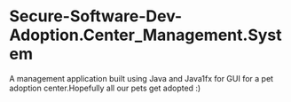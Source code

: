 # Secure-Software-Dev-Adoption.Center_Management.System
A management application built using Java and Java1fx for GUI for a pet adoption center.Hopefully all our pets get adopted :)
